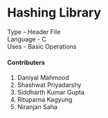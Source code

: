 # Hashing Library
Type - Header File <br>
Language - C<br>
Uses - Basic Operations<br>

#### Contributers
1. Daniyal Mahmood
2. Shashwat Priyadarshy
3. Siddharth Kumar Gupta
4. Rituparna Kagyung
5. Niranjan Saha
